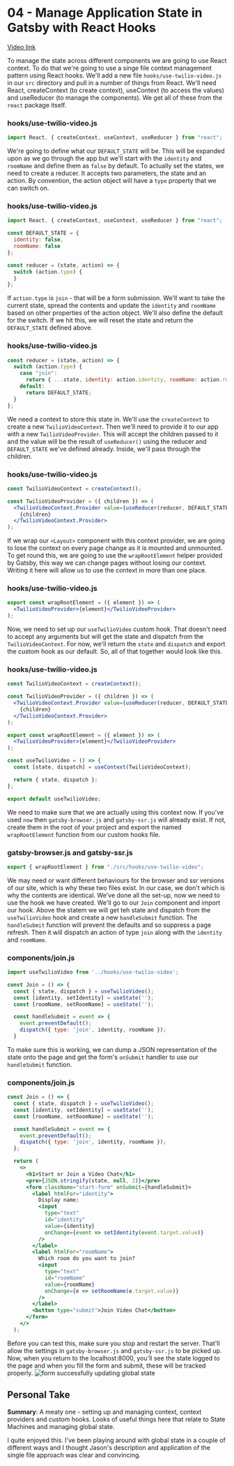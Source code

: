 # 04 - Manage Application State in Gatsby with React Hooks

[Video link](https://egghead.io/lessons/gatsby-manage-application-state-in-gatsby-with-react-hooks)

To manage the state across different components we are going to use React context. To do that we're going to use a singe file context management pattern using React hooks.
We'll add a new file `hooks/use-twilio-video.js` in our `src` directory and pull in a number of things from React.
We'll need React, createContext (to create context), useContext (to access the values) and useReducer (to manage the components). We get all of these from the `react` package itself.

### hooks/use-twilio-video.js

```jsx
import React, { createContext, useContext, useReducer } from "react";
```

We're going to define what our `DEFAULT_STATE` will be. This will be expanded upon as we go through the app but we'll start with the `identity` and `roomName` and define them as `false` by default.
To actually set the states, we need to create a reducer. It accepts two parameters, the state and an action. By convention, the action object will have a `type` property that we can switch on.

### hooks/use-twilio-video.js

```jsx
import React, { createContext, useContext, useReducer } from "react";

const DEFAULT_STATE = {
  identity: false,
  roomName: false
};

const reducer = (state, action) => {
  switch (action.type) {
  }
};
```

If `action.type` is `join` - that will be a form submission. We'll want to take the current state, spread the contents and update the `identity` and `roomName` based on other properties of the action object.
We'll also define the default for the switch. If we hit this, we will reset the state and return the `DEFAULT_STATE` defined above.

### hooks/use-twilio-video.js

```jsx
const reducer = (state, action) => {
  switch (action.type) {
    case "join":
      return { ...state, identity: action.identity, roomName: action.roomName };
    default:
      return DEFAULT_STATE;
  }
};
```

We need a context to store this state in. We'll use the `createContext` to create a new `TwilioVideoContext`.
Then we'll need to provide it to our app with a new `TwilioVideoProvider`. This will accept the children passed to it and the value will be the result of `useReducer()` using the reducer and `DEFAULT_STATE` we've defined already. Inside, we'll pass through the children.

### hooks/use-twilio-video.js

```jsx
const TwilioVideoContext = createContext();

const TwilioVideoProvider = ({ children }) => (
  <TwilioVideoContext.Provider value={useReducer(reducer, DEFAULT_STATE)}>
    {children}
  </TwilioVideoContext.Provider>
);
```

If we wrap our `<Layout>` component with this context provider, we are going to lose the context on every page change as it is mounted and unmounted. To get round this, we are going to use the `wrapRootElement` helper provided by Gatsby, this way we can change pages without losing our context. Writing it here will allow us to use the context in more than one place.

### hooks/use-twilio-video.js

```jsx
export const wrapRootElement = ({ element }) => (
  <TwilioVideoProvider>{element}</TwilioVideoProvider>
);
```

Now, we need to set up our `useTwilioVideo` custom hook. That doesn't need to accept any arguments but will get the state and dispatch from the `TwilioVideoContext`. For now, we'll return the `state` and `dispatch` and export the custom hook as our default.
So, all of that together would look like this.

### hooks/use-twilio-video.js

```jsx
const TwilioVideoContext = createContext();

const TwilioVideoProvider = ({ children }) => (
  <TwilioVideoContext.Provider value={useReducer(reducer, DEFAULT_STATE)}>
    {children}
  </TwilioVideoContext.Provider>
);

export const wrapRootElement = ({ element }) => (
  <TwilioVideoProvider>{element}</TwilioVideoProvider>
);

const useTwilioVideo = () => {
  const [state, dispatch] = useContext(TwilioVideoContext);

  return { state, dispatch };
};

export default useTwilioVideo;
```

We need to make sure that we are actually using this context now. If you've used `now` then `gatsby-browser.js` and `gatsby-ssr.js` will already exist. If not, create them in the root of your project and export the named `wrapRootElement` function from our custom hooks file.

### gatsby-browser.js and gatsby-ssr.js

```jsx
export { wrapRootElement } from "./src/hooks/use-twilio-video";
```

We may need or want different behaviours for the browser and ssr versions of our site, which is why these two files exist. In our case, we don't which is why the contents are identical.
We've done all the set-up, now we need to use the hook we have created. We'll go to our `Join` component and import our hook. Above the statem we will get teh state and dispatch from the `useTwilioVideo` hook and create a new `handleSubmit` function.
The `handleSubmit` function will prevent the defaults and so suppress a page refresh. Then it will dispatch an action of type `join` along with the `identity` and `roomName`.

### components/join.js

```jsx
import useTwilioVideo from '../hooks/use-twilio-video';

const Join = () => {
  const { state, dispatch } = useTwilioVideo();
  const [identity, setIdentity] = useState('');
  const [roomName, setRoomName] = useState('');

  const handleSubmit = event => {
    event.preventDefault();
    dispatch({ type: 'join', identity, roomName });
  }
```

To make sure this is working, we can dump a JSON representation of the state onto the page and get the form's `onSubmit` handler to use our `handleSubmit` function.

### components/join.js

```jsx
const Join = () => {
  const { state, dispatch } = useTwilioVideo();
  const [identity, setIdentity] = useState('');
  const [roomName, setRoomName] = useState('');

  const handleSubmit = event => {
    event.preventDefault();
    dispatch({ type: 'join', identity, roomName });
  };

  return (
    <>
      <h1>Start or Join a Video Chat</h1>
      <pre>{JSON.stringify(state, null, 2)}</pre>
      <form className="start-form" onSubmit={handleSubmit}>
        <label htmlFor="identity">
          Display name:
          <input
            type="text"
            id="identity"
            value={identity}
            onChange={event => setIdentity(event.target.value)}
          />
        </label>
        <label htmlFor="roomName">
          Which room do you want to join?
          <input
            type="text"
            id="roomName"
            value={roomName}
            onChange={e => setRoomName(e.target.value)}
          />
        </label>
        <button type="submit">Join Video Chat</button>
      </form>
    </>
  );
```

Before you can test this, make sure you stop and restart the server. That'll allow the settings in `gatsby-browser.js` and `gatsby-ssr.js` to be picked up.
Now, when you return to the localhost:8000, you'll see the state logged to the page and when you fill the form and submit, these will be tracked properly.
![form successfully updating global state](https://res.cloudinary.com/dg3gyk0gu/image/upload/v1576277267/transcript-images/gatsby-manage-application-state-in-gatsby-with-react-hooks-global-state-tracking.jpg)

## Personal Take

**Summary**: A meaty one - setting up and managing context, context providers and custom hooks. Looks of useful things here that relate to State Machines and managing global state.

I quite enjoyed this. I've been playing around with global state in a couple of different ways and I thought Jason's description and application of the single file approach was clear and convincing.
